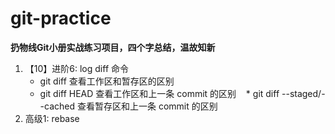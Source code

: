 # git-practice

**扔物线Git小册实战练习项目，四个字总结，温故知新**

1. 【10】进阶6: log diff 命令
    * git diff 查看工作区和暂存区的区别
    * git diff HEAD 查看工作区和上一条 commit 的区别
    * git diff --staged/--cached 查看暂存区和上一条 commit 的区别
2. 高级1: rebase
